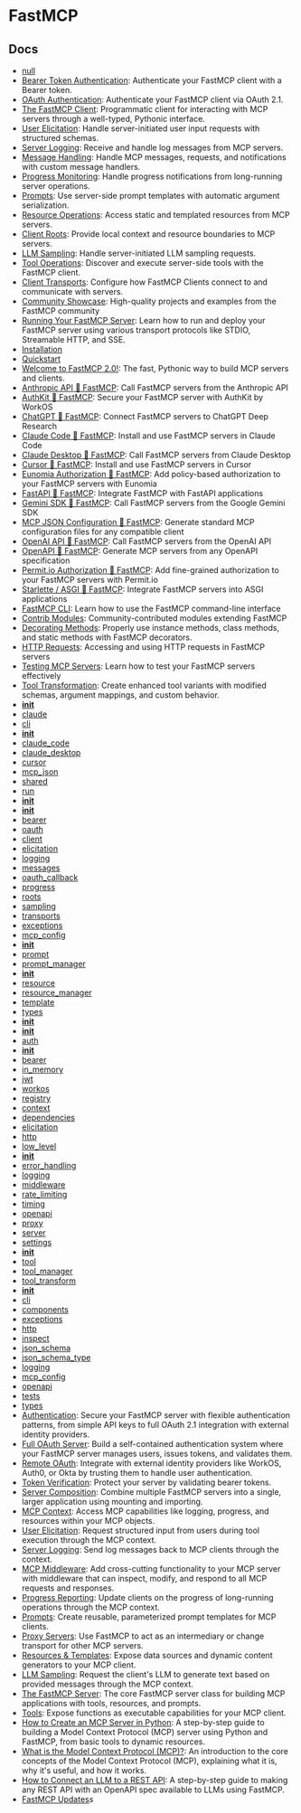 # FastMCP

## Docs

- [null](https://gofastmcp.com/changelog.md)
- [Bearer Token Authentication](https://gofastmcp.com/clients/auth/bearer.md): Authenticate your FastMCP client with a Bearer token.
- [OAuth Authentication](https://gofastmcp.com/clients/auth/oauth.md): Authenticate your FastMCP client via OAuth 2.1.
- [The FastMCP Client](https://gofastmcp.com/clients/client.md): Programmatic client for interacting with MCP servers through a well-typed, Pythonic interface.
- [User Elicitation](https://gofastmcp.com/clients/elicitation.md): Handle server-initiated user input requests with structured schemas.
- [Server Logging](https://gofastmcp.com/clients/logging.md): Receive and handle log messages from MCP servers.
- [Message Handling](https://gofastmcp.com/clients/messages.md): Handle MCP messages, requests, and notifications with custom message handlers.
- [Progress Monitoring](https://gofastmcp.com/clients/progress.md): Handle progress notifications from long-running server operations.
- [Prompts](https://gofastmcp.com/clients/prompts.md): Use server-side prompt templates with automatic argument serialization.
- [Resource Operations](https://gofastmcp.com/clients/resources.md): Access static and templated resources from MCP servers.
- [Client Roots](https://gofastmcp.com/clients/roots.md): Provide local context and resource boundaries to MCP servers.
- [LLM Sampling](https://gofastmcp.com/clients/sampling.md): Handle server-initiated LLM sampling requests.
- [Tool Operations](https://gofastmcp.com/clients/tools.md): Discover and execute server-side tools with the FastMCP client.
- [Client Transports](https://gofastmcp.com/clients/transports.md): Configure how FastMCP Clients connect to and communicate with servers.
- [Community Showcase](https://gofastmcp.com/community/showcase.md): High-quality projects and examples from the FastMCP community
- [Running Your FastMCP Server](https://gofastmcp.com/deployment/running-server.md): Learn how to run and deploy your FastMCP server using various transport protocols like STDIO, Streamable HTTP, and SSE.
- [Installation](https://gofastmcp.com/getting-started/installation.md)
- [Quickstart](https://gofastmcp.com/getting-started/quickstart.md)
- [Welcome to FastMCP 2.0!](https://gofastmcp.com/getting-started/welcome.md): The fast, Pythonic way to build MCP servers and clients.
- [Anthropic API 🤝 FastMCP](https://gofastmcp.com/integrations/anthropic.md): Call FastMCP servers from the Anthropic API
- [AuthKit 🤝 FastMCP](https://gofastmcp.com/integrations/authkit.md): Secure your FastMCP server with AuthKit by WorkOS
- [ChatGPT 🤝 FastMCP](https://gofastmcp.com/integrations/chatgpt.md): Connect FastMCP servers to ChatGPT Deep Research
- [Claude Code 🤝 FastMCP](https://gofastmcp.com/integrations/claude-code.md): Install and use FastMCP servers in Claude Code
- [Claude Desktop 🤝 FastMCP](https://gofastmcp.com/integrations/claude-desktop.md): Call FastMCP servers from Claude Desktop
- [Cursor 🤝 FastMCP](https://gofastmcp.com/integrations/cursor.md): Install and use FastMCP servers in Cursor
- [Eunomia Authorization 🤝 FastMCP](https://gofastmcp.com/integrations/eunomia-authorization.md): Add policy-based authorization to your FastMCP servers with Eunomia
- [FastAPI 🤝 FastMCP](https://gofastmcp.com/integrations/fastapi.md): Integrate FastMCP with FastAPI applications
- [Gemini SDK 🤝 FastMCP](https://gofastmcp.com/integrations/gemini.md): Call FastMCP servers from the Google Gemini SDK
- [MCP JSON Configuration 🤝 FastMCP](https://gofastmcp.com/integrations/mcp-json-configuration.md): Generate standard MCP configuration files for any compatible client
- [OpenAI API 🤝 FastMCP](https://gofastmcp.com/integrations/openai.md): Call FastMCP servers from the OpenAI API
- [OpenAPI 🤝 FastMCP](https://gofastmcp.com/integrations/openapi.md): Generate MCP servers from any OpenAPI specification
- [Permit.io Authorization 🤝 FastMCP](https://gofastmcp.com/integrations/permit.md): Add fine-grained authorization to your FastMCP servers with Permit.io
- [Starlette / ASGI 🤝 FastMCP](https://gofastmcp.com/integrations/starlette.md): Integrate FastMCP servers into ASGI applications
- [FastMCP CLI](https://gofastmcp.com/patterns/cli.md): Learn how to use the FastMCP command-line interface
- [Contrib Modules](https://gofastmcp.com/patterns/contrib.md): Community-contributed modules extending FastMCP
- [Decorating Methods](https://gofastmcp.com/patterns/decorating-methods.md): Properly use instance methods, class methods, and static methods with FastMCP decorators.
- [HTTP Requests](https://gofastmcp.com/patterns/http-requests.md): Accessing and using HTTP requests in FastMCP servers
- [Testing MCP Servers](https://gofastmcp.com/patterns/testing.md): Learn how to test your FastMCP servers effectively
- [Tool Transformation](https://gofastmcp.com/patterns/tool-transformation.md): Create enhanced tool variants with modified schemas, argument mappings, and custom behavior.
- [__init__](https://gofastmcp.com/python-sdk/fastmcp-cli-__init__.md)
- [claude](https://gofastmcp.com/python-sdk/fastmcp-cli-claude.md)
- [cli](https://gofastmcp.com/python-sdk/fastmcp-cli-cli.md)
- [__init__](https://gofastmcp.com/python-sdk/fastmcp-cli-install-__init__.md)
- [claude_code](https://gofastmcp.com/python-sdk/fastmcp-cli-install-claude_code.md)
- [claude_desktop](https://gofastmcp.com/python-sdk/fastmcp-cli-install-claude_desktop.md)
- [cursor](https://gofastmcp.com/python-sdk/fastmcp-cli-install-cursor.md)
- [mcp_json](https://gofastmcp.com/python-sdk/fastmcp-cli-install-mcp_json.md)
- [shared](https://gofastmcp.com/python-sdk/fastmcp-cli-install-shared.md)
- [run](https://gofastmcp.com/python-sdk/fastmcp-cli-run.md)
- [__init__](https://gofastmcp.com/python-sdk/fastmcp-client-__init__.md)
- [__init__](https://gofastmcp.com/python-sdk/fastmcp-client-auth-__init__.md)
- [bearer](https://gofastmcp.com/python-sdk/fastmcp-client-auth-bearer.md)
- [oauth](https://gofastmcp.com/python-sdk/fastmcp-client-auth-oauth.md)
- [client](https://gofastmcp.com/python-sdk/fastmcp-client-client.md)
- [elicitation](https://gofastmcp.com/python-sdk/fastmcp-client-elicitation.md)
- [logging](https://gofastmcp.com/python-sdk/fastmcp-client-logging.md)
- [messages](https://gofastmcp.com/python-sdk/fastmcp-client-messages.md)
- [oauth_callback](https://gofastmcp.com/python-sdk/fastmcp-client-oauth_callback.md)
- [progress](https://gofastmcp.com/python-sdk/fastmcp-client-progress.md)
- [roots](https://gofastmcp.com/python-sdk/fastmcp-client-roots.md)
- [sampling](https://gofastmcp.com/python-sdk/fastmcp-client-sampling.md)
- [transports](https://gofastmcp.com/python-sdk/fastmcp-client-transports.md)
- [exceptions](https://gofastmcp.com/python-sdk/fastmcp-exceptions.md)
- [mcp_config](https://gofastmcp.com/python-sdk/fastmcp-mcp_config.md)
- [__init__](https://gofastmcp.com/python-sdk/fastmcp-prompts-__init__.md)
- [prompt](https://gofastmcp.com/python-sdk/fastmcp-prompts-prompt.md)
- [prompt_manager](https://gofastmcp.com/python-sdk/fastmcp-prompts-prompt_manager.md)
- [__init__](https://gofastmcp.com/python-sdk/fastmcp-resources-__init__.md)
- [resource](https://gofastmcp.com/python-sdk/fastmcp-resources-resource.md)
- [resource_manager](https://gofastmcp.com/python-sdk/fastmcp-resources-resource_manager.md)
- [template](https://gofastmcp.com/python-sdk/fastmcp-resources-template.md)
- [types](https://gofastmcp.com/python-sdk/fastmcp-resources-types.md)
- [__init__](https://gofastmcp.com/python-sdk/fastmcp-server-__init__.md)
- [__init__](https://gofastmcp.com/python-sdk/fastmcp-server-auth-__init__.md)
- [auth](https://gofastmcp.com/python-sdk/fastmcp-server-auth-auth.md)
- [__init__](https://gofastmcp.com/python-sdk/fastmcp-server-auth-providers-__init__.md)
- [bearer](https://gofastmcp.com/python-sdk/fastmcp-server-auth-providers-bearer.md)
- [in_memory](https://gofastmcp.com/python-sdk/fastmcp-server-auth-providers-in_memory.md)
- [jwt](https://gofastmcp.com/python-sdk/fastmcp-server-auth-providers-jwt.md)
- [workos](https://gofastmcp.com/python-sdk/fastmcp-server-auth-providers-workos.md)
- [registry](https://gofastmcp.com/python-sdk/fastmcp-server-auth-registry.md)
- [context](https://gofastmcp.com/python-sdk/fastmcp-server-context.md)
- [dependencies](https://gofastmcp.com/python-sdk/fastmcp-server-dependencies.md)
- [elicitation](https://gofastmcp.com/python-sdk/fastmcp-server-elicitation.md)
- [http](https://gofastmcp.com/python-sdk/fastmcp-server-http.md)
- [low_level](https://gofastmcp.com/python-sdk/fastmcp-server-low_level.md)
- [__init__](https://gofastmcp.com/python-sdk/fastmcp-server-middleware-__init__.md)
- [error_handling](https://gofastmcp.com/python-sdk/fastmcp-server-middleware-error_handling.md)
- [logging](https://gofastmcp.com/python-sdk/fastmcp-server-middleware-logging.md)
- [middleware](https://gofastmcp.com/python-sdk/fastmcp-server-middleware-middleware.md)
- [rate_limiting](https://gofastmcp.com/python-sdk/fastmcp-server-middleware-rate_limiting.md)
- [timing](https://gofastmcp.com/python-sdk/fastmcp-server-middleware-timing.md)
- [openapi](https://gofastmcp.com/python-sdk/fastmcp-server-openapi.md)
- [proxy](https://gofastmcp.com/python-sdk/fastmcp-server-proxy.md)
- [server](https://gofastmcp.com/python-sdk/fastmcp-server-server.md)
- [settings](https://gofastmcp.com/python-sdk/fastmcp-settings.md)
- [__init__](https://gofastmcp.com/python-sdk/fastmcp-tools-__init__.md)
- [tool](https://gofastmcp.com/python-sdk/fastmcp-tools-tool.md)
- [tool_manager](https://gofastmcp.com/python-sdk/fastmcp-tools-tool_manager.md)
- [tool_transform](https://gofastmcp.com/python-sdk/fastmcp-tools-tool_transform.md)
- [__init__](https://gofastmcp.com/python-sdk/fastmcp-utilities-__init__.md)
- [cli](https://gofastmcp.com/python-sdk/fastmcp-utilities-cli.md)
- [components](https://gofastmcp.com/python-sdk/fastmcp-utilities-components.md)
- [exceptions](https://gofastmcp.com/python-sdk/fastmcp-utilities-exceptions.md)
- [http](https://gofastmcp.com/python-sdk/fastmcp-utilities-http.md)
- [inspect](https://gofastmcp.com/python-sdk/fastmcp-utilities-inspect.md)
- [json_schema](https://gofastmcp.com/python-sdk/fastmcp-utilities-json_schema.md)
- [json_schema_type](https://gofastmcp.com/python-sdk/fastmcp-utilities-json_schema_type.md)
- [logging](https://gofastmcp.com/python-sdk/fastmcp-utilities-logging.md)
- [mcp_config](https://gofastmcp.com/python-sdk/fastmcp-utilities-mcp_config.md)
- [openapi](https://gofastmcp.com/python-sdk/fastmcp-utilities-openapi.md)
- [tests](https://gofastmcp.com/python-sdk/fastmcp-utilities-tests.md)
- [types](https://gofastmcp.com/python-sdk/fastmcp-utilities-types.md)
- [Authentication](https://gofastmcp.com/servers/auth/authentication.md): Secure your FastMCP server with flexible authentication patterns, from simple API keys to full OAuth 2.1 integration with external identity providers.
- [Full OAuth Server](https://gofastmcp.com/servers/auth/full-oauth-server.md): Build a self-contained authentication system where your FastMCP server manages users, issues tokens, and validates them.
- [Remote OAuth](https://gofastmcp.com/servers/auth/remote-oauth.md): Integrate with external identity providers like WorkOS, Auth0, or Okta by trusting them to handle user authentication.
- [Token Verification](https://gofastmcp.com/servers/auth/token-verification.md): Protect your server by validating bearer tokens.
- [Server Composition](https://gofastmcp.com/servers/composition.md): Combine multiple FastMCP servers into a single, larger application using mounting and importing.
- [MCP Context](https://gofastmcp.com/servers/context.md): Access MCP capabilities like logging, progress, and resources within your MCP objects.
- [User Elicitation](https://gofastmcp.com/servers/elicitation.md): Request structured input from users during tool execution through the MCP context.
- [Server Logging](https://gofastmcp.com/servers/logging.md): Send log messages back to MCP clients through the context.
- [MCP Middleware](https://gofastmcp.com/servers/middleware.md): Add cross-cutting functionality to your MCP server with middleware that can inspect, modify, and respond to all MCP requests and responses.
- [Progress Reporting](https://gofastmcp.com/servers/progress.md): Update clients on the progress of long-running operations through the MCP context.
- [Prompts](https://gofastmcp.com/servers/prompts.md): Create reusable, parameterized prompt templates for MCP clients.
- [Proxy Servers](https://gofastmcp.com/servers/proxy.md): Use FastMCP to act as an intermediary or change transport for other MCP servers.
- [Resources & Templates](https://gofastmcp.com/servers/resources.md): Expose data sources and dynamic content generators to your MCP client.
- [LLM Sampling](https://gofastmcp.com/servers/sampling.md): Request the client's LLM to generate text based on provided messages through the MCP context.
- [The FastMCP Server](https://gofastmcp.com/servers/server.md): The core FastMCP server class for building MCP applications with tools, resources, and prompts.
- [Tools](https://gofastmcp.com/servers/tools.md): Expose functions as executable capabilities for your MCP client.
- [How to Create an MCP Server in Python](https://gofastmcp.com/tutorials/create-mcp-server.md): A step-by-step guide to building a Model Context Protocol (MCP) server using Python and FastMCP, from basic tools to dynamic resources.
- [What is the Model Context Protocol (MCP)?](https://gofastmcp.com/tutorials/mcp.md): An introduction to the core concepts of the Model Context Protocol (MCP), explaining what it is, why it's useful, and how it works.
- [How to Connect an LLM to a REST API](https://gofastmcp.com/tutorials/rest-api.md): A step-by-step guide to making any REST API with an OpenAPI spec available to LLMs using FastMCP.
- [FastMCP Updates](https://gofastmcp.com/updates.md)$s$